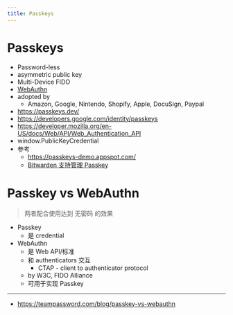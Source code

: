 ```yaml
---
title: Passkeys
---
```


# Passkeys

- Password-less
- asymmetric public key
- Multi-Device FIDO
- [WebAuthn](./webauthn.md)
- adopted by
  - Amazon, Google, Nintendo, Shopify, Apple, DocuSign, Paypal
- https://passkeys.dev/
- https://developers.google.com/identity/passkeys
- https://developer.mozilla.org/en-US/docs/Web/API/Web_Authentication_API
- window.PublicKeyCredential
- 参考
  - https://passkeys-demo.appspot.com/
  - [Bitwarden 支持管理 Passkey](https://bitwarden.com/blog/bitwarden-passkey-management/)

# Passkey vs WebAuthn

> 两者配合使用达到 无密码 的效果

- Passkey
  - 是 credential
- WebAuthn
  - 是 Web API/标准
  - 和 authenticators 交互
    - CTAP - client to authenticator protocol
  - by W3C, FIDO Alliance
  - 可用于实现 Passkey

---

- https://teampassword.com/blog/passkey-vs-webauthn
